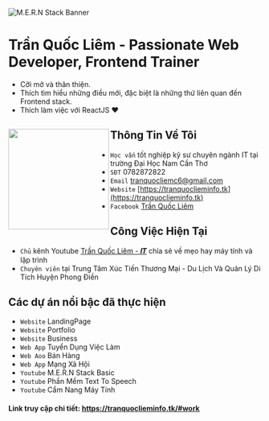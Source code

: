 ![M.E.R.N Stack Banner](https://res.cloudinary.com/tranquocliem/image/upload/v1654741903/%E1%BA%A2nh_B%C3%ACa_K%C3%AAnh_Youtube_bycstk.png)

# Trần Quốc Liêm - Passionate Web Developer, Frontend Trainer

- Cỡi mở và thân thiện.
- Thích tìm hiểu những điều mới, đặc biệt là những thứ liên quan đến Frontend stack.
- Thích làm việc với ReactJS ❤

## Thông Tin Về Tôi <a href="https://tranquoclieminfo.tk"><img align="left" width="auto" height="200" src="https://res.cloudinary.com/tranquocliem/image/upload/v1685005795/avatar_3_pvrnzj.png"></a>

- `Học vấn` tốt nghiệp kỹ sư chuyên ngành IT tại trường Đại Học Nam Cần Thơ
- `SĐT` 0782872822
- `Email` tranquocliemc6@gmail.com
- `Website` [https://tranquoclieminfo.tk](https://tranquoclieminfo.tk)
- `Facebook` [Trần Quốc Liêm](https://www.fb.com/tranquocliem99)

## Công Việc Hiện Tại

- `Chủ` kênh Youtube [Trần Quốc Liêm - 𝑰𝑻](https://tinyurl.com/tranquocliem0999) chỉa sẻ về mẹo hay máy tính và lập trình
- `Chuyên viên` tại Trung Tâm Xúc Tiến Thương Mại - Du Lịch Và Quản Lý Di Tích Huyện Phong Điền

## Các dự án nổi bậc đã thực hiện
- `Website` LandingPage
- `Website` Portfolio
- `Website` Business
- `Web App` Tuyển Dụng Việc Làm
- `Web Aoo` Bán Hàng
- `Web App` Mạng Xã Hội
- `Youtube` M.E.R.N Stack Basic
- `Youtube` Phần Mềm Text To Speech
- `Youtube` Cẩm Nang Máy Tính

#### Link truy cập chi tiết: https://tranquoclieminfo.tk/#work
